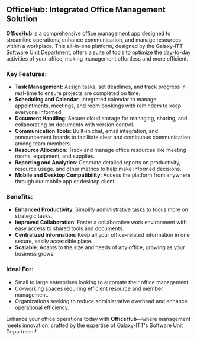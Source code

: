 ## OfficeHub: Integrated Office Management Solution

**OfficeHub** is a comprehensive office management app designed to streamline operations, enhance communication, and manage resources within a workplace. This all-in-one platform, designed by the Galaxy-ITT Software Unit Department, offers a suite of tools to optimize the day-to-day activities of your office, making management effortless and more efficient.

### Key Features:
- **Task Management**: Assign tasks, set deadlines, and track progress in real-time to ensure projects are completed on time.
- **Scheduling and Calendar**: Integrated calendar to manage appointments, meetings, and room bookings with reminders to keep everyone informed.
- **Document Handling**: Secure cloud storage for managing, sharing, and collaborating on documents with version control.
- **Communication Tools**: Built-in chat, email integration, and announcement boards to facilitate clear and continuous communication among team members.
- **Resource Allocation**: Track and manage office resources like meeting rooms, equipment, and supplies.
- **Reporting and Analytics**: Generate detailed reports on productivity, resource usage, and other metrics to help make informed decisions.
- **Mobile and Desktop Compatibility**: Access the platform from anywhere through our mobile app or desktop client.

### Benefits:
- **Enhanced Productivity**: Simplify administrative tasks to focus more on strategic tasks.
- **Improved Collaboration**: Foster a collaborative work environment with easy access to shared tools and documents.
- **Centralized Information**: Keep all your office-related information in one secure, easily accessible place.
- **Scalable**: Adapts to the size and needs of any office, growing as your business grows.

### Ideal For:
- Small to large enterprises looking to automate their office management.
- Co-working spaces requiring efficient resource and member management.
- Organizations seeking to reduce administrative overhead and enhance operational efficiency.

Enhance your office operations today with **OfficeHub**—where management meets innovation, crafted by the expertise of Galaxy-ITT's Software Unit Department!
